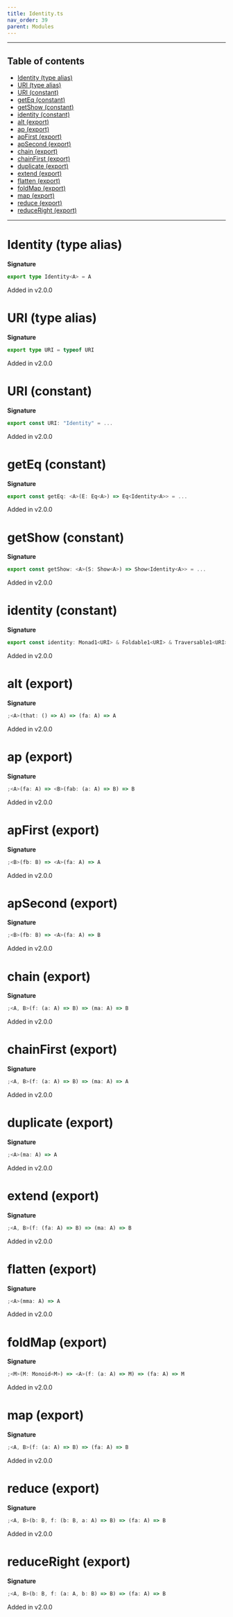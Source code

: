 ```yaml
---
title: Identity.ts
nav_order: 39
parent: Modules
---
```


---

<h2 class="text-delta">Table of contents</h2>

- [Identity (type alias)](#identity-type-alias)
- [URI (type alias)](#uri-type-alias)
- [URI (constant)](#uri-constant)
- [getEq (constant)](#geteq-constant)
- [getShow (constant)](#getshow-constant)
- [identity (constant)](#identity-constant)
- [alt (export)](#alt-export)
- [ap (export)](#ap-export)
- [apFirst (export)](#apfirst-export)
- [apSecond (export)](#apsecond-export)
- [chain (export)](#chain-export)
- [chainFirst (export)](#chainfirst-export)
- [duplicate (export)](#duplicate-export)
- [extend (export)](#extend-export)
- [flatten (export)](#flatten-export)
- [foldMap (export)](#foldmap-export)
- [map (export)](#map-export)
- [reduce (export)](#reduce-export)
- [reduceRight (export)](#reduceright-export)

---

# Identity (type alias)

**Signature**

```ts
export type Identity<A> = A
```

Added in v2.0.0

# URI (type alias)

**Signature**

```ts
export type URI = typeof URI
```

Added in v2.0.0

# URI (constant)

**Signature**

```ts
export const URI: "Identity" = ...
```

Added in v2.0.0

# getEq (constant)

**Signature**

```ts
export const getEq: <A>(E: Eq<A>) => Eq<Identity<A>> = ...
```

Added in v2.0.0

# getShow (constant)

**Signature**

```ts
export const getShow: <A>(S: Show<A>) => Show<Identity<A>> = ...
```

Added in v2.0.0

# identity (constant)

**Signature**

```ts
export const identity: Monad1<URI> & Foldable1<URI> & Traversable1<URI> & Alt1<URI> & Comonad1<URI> & ChainRec1<URI> = ...
```

Added in v2.0.0

# alt (export)

**Signature**

```ts
;<A>(that: () => A) => (fa: A) => A
```

Added in v2.0.0

# ap (export)

**Signature**

```ts
;<A>(fa: A) => <B>(fab: (a: A) => B) => B
```

Added in v2.0.0

# apFirst (export)

**Signature**

```ts
;<B>(fb: B) => <A>(fa: A) => A
```

Added in v2.0.0

# apSecond (export)

**Signature**

```ts
;<B>(fb: B) => <A>(fa: A) => B
```

Added in v2.0.0

# chain (export)

**Signature**

```ts
;<A, B>(f: (a: A) => B) => (ma: A) => B
```

Added in v2.0.0

# chainFirst (export)

**Signature**

```ts
;<A, B>(f: (a: A) => B) => (ma: A) => A
```

Added in v2.0.0

# duplicate (export)

**Signature**

```ts
;<A>(ma: A) => A
```

Added in v2.0.0

# extend (export)

**Signature**

```ts
;<A, B>(f: (fa: A) => B) => (ma: A) => B
```

Added in v2.0.0

# flatten (export)

**Signature**

```ts
;<A>(mma: A) => A
```

Added in v2.0.0

# foldMap (export)

**Signature**

```ts
;<M>(M: Monoid<M>) => <A>(f: (a: A) => M) => (fa: A) => M
```

Added in v2.0.0

# map (export)

**Signature**

```ts
;<A, B>(f: (a: A) => B) => (fa: A) => B
```

Added in v2.0.0

# reduce (export)

**Signature**

```ts
;<A, B>(b: B, f: (b: B, a: A) => B) => (fa: A) => B
```

Added in v2.0.0

# reduceRight (export)

**Signature**

```ts
;<A, B>(b: B, f: (a: A, b: B) => B) => (fa: A) => B
```

Added in v2.0.0
